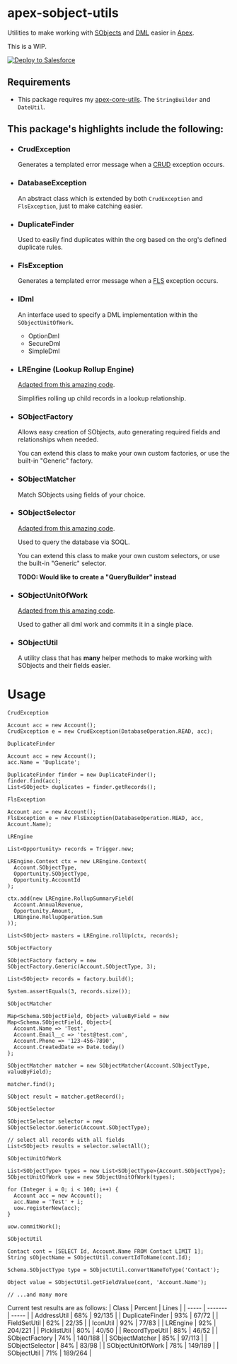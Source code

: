 # apex-sobject-utils
Utilities to make working with [SObjects](https://developer.salesforce.com/docs/atlas.en-us.apexcode.meta/apexcode/langCon_apex_SObjects.htm) and [DML](https://developer.salesforce.com/docs/atlas.en-us.apexref.meta/apexref/apex_dml_section.htm) easier in [Apex](https://developer.salesforce.com/docs/atlas.en-us.apexcode.meta/apexcode/apex_dev_guide.htm).

This is a WIP.

<a href="https://githubsfdeploy.herokuapp.com/app/githubdeploy/MJ12358/apex-sobject-utils?ref=main">
  <img alt="Deploy to Salesforce"
       src="https://raw.githubusercontent.com/afawcett/githubsfdeploy/master/deploy.png">
</a>

## Requirements

- This package requires my [apex-core-utils](https://github.com/MJ12358/apex-core-utils).
	The `StringBuilder` and `DateUtil`.

## This package's highlights include the following:

-	### CrudException
	Generates a templated error message when a [CRUD](https://developer.salesforce.com/wiki/enforcing_crud_and_fls) exception occurs.

- ### DatabaseException
	An abstract class which is extended by both `CrudException` and `FlsException`, just to make catching easier.

-	###	DuplicateFinder
	Used to easily find duplicates within the org based on the org's defined duplicate rules.

-	###	FlsException
	Generates a templated error message when a [FLS](https://developer.salesforce.com/wiki/enforcing_crud_and_fls) exception occurs.

-	### IDml
	An interface used to specify a DML implementation within the `SObjectUnitOfWork`.
	- OptionDml
	- SecureDml
	- SimpleDml

- ### LREngine (Lookup Rollup Engine)
    [Adapted from this amazing code](https://github.com/abhinavguptas/Salesforce-Lookup-Rollup-Summaries/blob/master/classes/LREngine.cls).

    Simplifies rolling up child records in a lookup relationship.

-	### SObjectFactory
	Allows easy creation of SObjects, auto generating required fields and relationships when needed.

    You can extend this class to make your own custom factories, or use the built-in "Generic" factory.

- ### SObjectMatcher
  Match SObjects using fields of your choice.

-	###	SObjectSelector
    [Adapted from this amazing code](https://github.com/financialforcedev/df12-apex-enterprise-patterns/blob/master/df12/src/classes/SObjectSelector.cls).

	  Used to query the database via SOQL.

    You can extend this class to make your own custom selectors, or use the built-in "Generic" selector.
    
    **TODO: Would like to create a "QueryBuilder" instead**

-	### SObjectUnitOfWork
    [Adapted from this amazing code](https://github.com/financialforcedev/df12-apex-enterprise-patterns/blob/master/df12/src/classes/SObjectUnitOfWork.cls).

	  Used to gather all dml work and commits it in a single place.

- ### SObjectUtil
  A utility class that has **many** helper methods to make working with SObjects and their fields easier.

# Usage

`CrudException`

```apex
Account acc = new Account();
CrudException e = new CrudException(DatabaseOperation.READ, acc);
```

`DuplicateFinder`

```apex
Account acc = new Account();
acc.Name = 'Duplicate';

DuplicateFinder finder = new DuplicateFinder();
finder.find(acc);
List<SObject> duplicates = finder.getRecords();
```

`FlsException`

```apex
Account acc = new Account();
FlsException e = new FlsException(DatabaseOperation.READ, acc, Account.Name);
```

`LREngine`

```apex
List<Opportunity> records = Trigger.new;

LREngine.Context ctx = new LREngine.Context(
  Account.SObjectType,
  Opportunity.SObjectType,
  Opportunity.AccountId
);

ctx.add(new LREngine.RollupSummaryField(
  Account.AnnualRevenue,
  Opportunity.Amount,
  LREngine.RollupOperation.Sum
));

List<SObject> masters = LREngine.rollUp(ctx, records);
```

`SObjectFactory`

```apex
SObjectFactory factory = new SObjectFactory.Generic(Account.SObjectType, 3);

List<SObject> records = factory.build();

System.assertEquals(3, records.size());
```

`SObjectMatcher`

```apex
Map<Schema.SObjectField, Object> valueByField = new Map<Schema.SObjectField, Object>{
  Account.Name => 'Test',
  Account.Email__c => 'test@test.com',
  Account.Phone => '123-456-7890',
  Account.CreatedDate => Date.today()
};

SObjectMatcher matcher = new SObjectMatcher(Account.SObjectType, valueByField);

matcher.find();

SObject result = matcher.getRecord();
```

`SObjectSelector`

```apex
SObjectSelector selector = new SObjectSelector.Generic(Account.SObjectType);

// select all records with all fields
List<SObject> results = selector.selectAll();
```

`SObjectUnitOfWork`

```apex
List<SObjectType> types = new List<SObjectType>{Account.SObjectType};
SObjectUnitOfWork uow = new SObjectUnitOfWork(types);

for (Integer i = 0; i < 100; i++) {
  Account acc = new Account();
  acc.Name = 'Test' + i;
  uow.registerNew(acc);
}

uow.commitWork();
```

`SObjectUtil`

```apex
Contact cont = [SELECT Id, Account.Name FROM Contact LIMIT 1];
String sObjectName = SObjectUtil.convertIdToName(cont.Id);

Schema.SObjectType type = SObjectUtil.convertNameToType('Contact');

Object value = SObjectUtil.getFieldValue(cont, 'Account.Name');

// ...and many more
```

Current test results are as follows:
| Class | Percent | Lines |
| ----- | ------- | ----- |
| AddressUtil | 68% | 92/135 |
| DuplicateFinder | 93% | 67/72 |
| FieldSetUtil | 62% | 22/35 |
| IconUtil | 92% | 77/83 |
| LREngine | 92% | 204/221 |
| PicklistUtil | 80%  | 40/50 |
| RecordTypeUtil  | 88%  | 46/52 |
| SObjectFactory | 74% | 140/188 |
| SObjectMatcher | 85% | 97/113 |
| SObjectSelector | 84% | 83/98 |
| SObjectUnitOfWork | 78% | 149/189 |
| SObjectUtil | 71% | 189/264 |